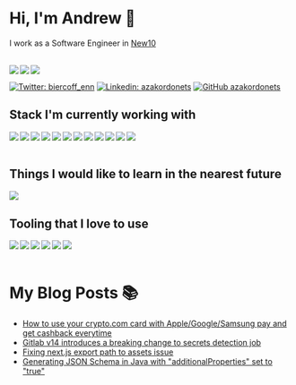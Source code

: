 # Hi, I'm Andrew 👋
I work as a Software Engineer in [New10](https://new10.com)

</br>
<img align="left" src="https://github-readme-stats.vercel.app/api?username=azakordonets&count_private=true&layout=compact&show_icons=true&title_color=ffffff&icon_color=34abeb&text_color=daf7dc&bg_color=151515"/>
<img align="left" src="https://github-readme-stats.vercel.app/api/wakatime?username=biercoff&layout=compact&show_icons=true&title_color=ffffff&icon_color=34abeb&text_color=daf7dc&bg_color=151515"/>
<img src="https://github-readme-stats.vercel.app/api/top-langs/?username=anuraghazra&langs_count=8&show_icons=true&title_color=ffffff&icon_color=34abeb&text_color=daf7dc&bg_color=151515"/> 

[![Twitter: biercoff_enn](https://img.shields.io/twitter/follow/biercoff_enn?style=social)](https://twitter.com/biercoff_enn)
[![Linkedin: azakordonets](https://img.shields.io/badge/-azakordonets-blue?style=flat-square&logo=Linkedin&logoColor=white&link=https://www.linkedin.com/in/azakordonets/)](https://www.linkedin.com/in/azakordonets/)
[![GitHub azakordonets](https://img.shields.io/github/followers/azakordonets?label=follow&style=social)](https://github.com/azakordonets)

## Stack I'm currently working with
<img align="left" src="https://img.shields.io/badge/AWS-%23FF9900.svg?style=for-the-badge&logo=amazon-aws&logoColor=white"/>
<img align="left" src="https://img.shields.io/badge/django-%23092E20.svg?style=for-the-badge&logo=django&logoColor=white"/>
<img align="left" src="https://img.shields.io/badge/NPM-%23000000.svg?style=for-the-badge&logo=npm&logoColor=white"/>
<img align="left" src="https://img.shields.io/badge/node.js-6DA55F?style=for-the-badge&logo=node.js&logoColor=white"/>
<img align="left" src="https://img.shields.io/badge/python-3670A0?style=for-the-badge&logo=python&logoColor=ffdd54"/>
<img align="left" src="https://img.shields.io/badge/java-%23ED8B00.svg?style=for-the-badge&logo=java&logoColor=white"/>
<img align="left" src="https://img.shields.io/badge/go-%2300ADD8.svg?style=for-the-badge&logo=go&logoColor=white"/>
<img align="left" src="https://img.shields.io/badge/typescript-%23007ACC.svg?style=for-the-badge&logo=typescript&logoColor=white"/>
<img align="left" src="https://img.shields.io/badge/gitlab%20ci-%23181717.svg?style=for-the-badge&logo=gitlab&logoColor=white"/>
<img align="left" src="https://img.shields.io/badge/-jest-%23C21325?style=for-the-badge&logo=jest&logoColor=white"/>
<img align="left" src="https://img.shields.io/badge/-cypress-%23E5E5E5?style=for-the-badge&logo=cypress&logoColor=058a5e"/>
<img align="left" src="https://img.shields.io/badge/datadog-%23632CA6.svg?style=for-the-badge&logo=datadog&logoColor=white"/>
<br/>
<br/>

## Things I would like to learn in the nearest future
<img align="left" src="https://img.shields.io/badge/rust-%23000000.svg?style=for-the-badge&logo=rust&logoColor=white"/>
<br/>

## Tooling that I love to use
<img align="left" src="https://img.shields.io/badge/GoLand-0f0f0f?&style=for-the-badge&logo=goland&logoColor=white"/>
<img align="left" src="https://img.shields.io/badge/IntelliJIDEA-000000.svg?style=for-the-badge&logo=intellij-idea&logoColor=white"/>
<img align="left" src="https://img.shields.io/badge/pycharm-143?style=for-the-badge&logo=pycharm&logoColor=black&color=black&labelColor=green"/>
<img align="left" src="https://img.shields.io/badge/webstorm-143?style=for-the-badge&logo=webstorm&logoColor=white&color=black"/>
<img align="left" src="https://img.shields.io/badge/sublime_text-%23575757.svg?style=for-the-badge&logo=sublime-text&logoColor=important"/>
<img align="left" src="https://img.shields.io/badge/Visual%20Studio%20Code-0078d7.svg?style=for-the-badge&logo=visual-studio-code&logoColor=white"/>
<br/>
<br/>

# My Blog Posts 📚
<!-- BLOG-POST-LIST:START -->
- [How to use your crypto.com card with Apple/Google/Samsung pay and get cashback everytime](https://biercoff.com/how-to-add-cryptocom-card-to-apple-pay/)
- [Gitlab v14 introduces a breaking change to secrets detection job](https://biercoff.com/gitlab-v14-introduces-a-breaking-change-to-secrets-detection-templates/)
- [Fixing next.js export path to assets issue](https://biercoff.com/fixing-next-js-export-path-to-assets-issue/)
- [Generating JSON Schema in Java with &quot;additionalProperties&quot; set to &quot;true&quot;](https://biercoff.com/generating-json-schema-in-java-with-additionalproperties-set-to-true/)
<!-- BLOG-POST-LIST:END -->
